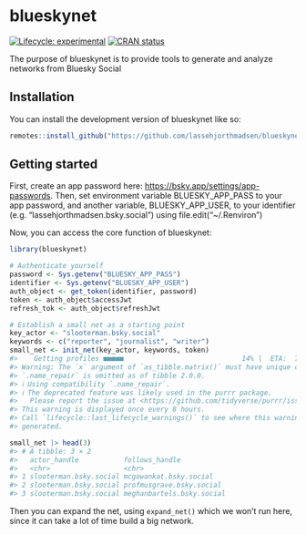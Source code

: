 
<!-- README.md is generated from README.Rmd. Please edit that file -->

# blueskynet

<!-- badges: start -->

[![Lifecycle:
experimental](https://img.shields.io/badge/lifecycle-experimental-orange.svg)](https://lifecycle.r-lib.org/articles/stages.html#experimental)
[![CRAN
status](https://www.r-pkg.org/badges/version/blueskynet)](https://CRAN.R-project.org/package=blueskynet)
<!-- badges: end -->

The purpose of blueskynet is to provide tools to generate and analyze
networks from Bluesky Social

## Installation

You can install the development version of blueskynet like so:

``` r
remotes::install_github("https://github.com/lassehjorthmadsen/blueskynet.git")
```

## Getting started

First, create an app password here:
<https://bsky.app/settings/app-passwords>. Then, set environment
variable BLUESKY_APP_PASS to your app password, and another variable,
BLUESKY_APP_USER, to your identifier
(e.g. “lassehjorthmadsen.bsky.social”) using file.edit(“~/.Renviron”)

Now, you can access the core function of blueskynet:

``` r
library(blueskynet)

# Authenticate yourself
password <- Sys.getenv("BLUESKY_APP_PASS")
identifier <- Sys.getenv("BLUESKY_APP_USER")
auth_object <- get_token(identifier, password)
token <- auth_object$accessJwt
refresh_tok <- auth_object$refreshJwt

# Establish a small net as a starting point
key_actor <- "slooterman.bsky.social"
keywords <- c("reporter", "journalist", "writer")
small_net <- init_net(key_actor, keywords, token)
#>    Getting profiles ■■■■■                             14% |  ETA:  7s   Getting profiles ■■■■■■                            16% |  ETA:  7s   Getting profiles ■■■■■■■                           19% |  ETA:  7s   Getting profiles ■■■■■■■                           21% |  ETA:  7s   Getting profiles ■■■■■■■■                          23% |  ETA:  7s   Getting profiles ■■■■■■■■■                         26% |  ETA:  6s   Getting profiles ■■■■■■■■■                         28% |  ETA:  6s   Getting profiles ■■■■■■■■■■                        30% |  ETA:  6s   Getting profiles ■■■■■■■■■■■                       33% |  ETA:  6s   Getting profiles ■■■■■■■■■■■                       35% |  ETA:  5s   Getting profiles ■■■■■■■■■■■■■                     40% |  ETA:  5s   Getting profiles ■■■■■■■■■■■■■■                    42% |  ETA:  5s   Getting profiles ■■■■■■■■■■■■■■                    44% |  ETA:  5s   Getting profiles ■■■■■■■■■■■■■■■■                  49% |  ETA:  4s   Getting profiles ■■■■■■■■■■■■■■■■                  51% |  ETA:  4s   Getting profiles ■■■■■■■■■■■■■■■■■                 53% |  ETA:  4s   Getting profiles ■■■■■■■■■■■■■■■■■■                56% |  ETA:  4s   Getting profiles ■■■■■■■■■■■■■■■■■■                58% |  ETA:  4s   Getting profiles ■■■■■■■■■■■■■■■■■■■               60% |  ETA:  3s   Getting profiles ■■■■■■■■■■■■■■■■■■■■              63% |  ETA:  3s   Getting profiles ■■■■■■■■■■■■■■■■■■■■■             67% |  ETA:  3s   Getting profiles ■■■■■■■■■■■■■■■■■■■■■■            70% |  ETA:  3s   Getting profiles ■■■■■■■■■■■■■■■■■■■■■■■           72% |  ETA:  2s   Getting profiles ■■■■■■■■■■■■■■■■■■■■■■■           74% |  ETA:  2s   Getting profiles ■■■■■■■■■■■■■■■■■■■■■■■■          77% |  ETA:  2s   Getting profiles ■■■■■■■■■■■■■■■■■■■■■■■■■         79% |  ETA:  2s   Getting profiles ■■■■■■■■■■■■■■■■■■■■■■■■■         81% |  ETA:  2s   Getting profiles ■■■■■■■■■■■■■■■■■■■■■■■■■■■       86% |  ETA:  1s   Getting profiles ■■■■■■■■■■■■■■■■■■■■■■■■■■■■      88% |  ETA:  1s   Getting profiles ■■■■■■■■■■■■■■■■■■■■■■■■■■■■      91% |  ETA:  1s   Getting profiles ■■■■■■■■■■■■■■■■■■■■■■■■■■■■■     93% |  ETA:  1s   Getting profiles ■■■■■■■■■■■■■■■■■■■■■■■■■■■■■■    95% |  ETA:  0s   Getting profiles ■■■■■■■■■■■■■■■■■■■■■■■■■■■■■■    98% |  ETA:  0s   Getting profiles ■■■■■■■■■■■■■■■■■■■■■■■■■■■■■■■  100% |  ETA:  0s
#> Warning: The `x` argument of `as_tibble.matrix()` must have unique column names if
#> `.name_repair` is omitted as of tibble 2.0.0.
#> ℹ Using compatibility `.name_repair`.
#> ℹ The deprecated feature was likely used in the purrr package.
#>   Please report the issue at <https://github.com/tidyverse/purrr/issues>.
#> This warning is displayed once every 8 hours.
#> Call `lifecycle::last_lifecycle_warnings()` to see where this warning was
#> generated.

small_net |> head(3)
#> # A tibble: 3 × 2
#>   actor_handle           follows_handle           
#>   <chr>                  <chr>                    
#> 1 slooterman.bsky.social mcgowankat.bsky.social   
#> 2 slooterman.bsky.social profmusgrave.bsky.social 
#> 3 slooterman.bsky.social meghanbartels.bsky.social
```

Then you can expand the net, using `expand_net()` which we won’t run
here, since it can take a lot of time build a big network.
